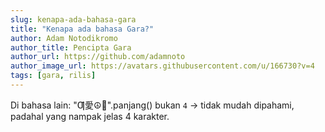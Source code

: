 ```yaml
---
slug: kenapa-ada-bahasa-gara
title: "Kenapa ada bahasa Gara?"
author: Adam Notodikromo
author_title: Pencipta Gara
author_url: https://github.com/adamnoto
author_image_url: https://avatars.githubusercontent.com/u/166730?v=4
tags: [gara, rilis]
---
```


Di bahasa lain: "Ƣ愛☮🥰".panjang() bukan `4` -> tidak mudah dipahami, padahal yang nampak jelas 4 karakter.
